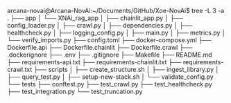 arcana-novai@Arcana-NovAi:~/Documents/GitHub/Xoe-NovAi$ tree -L 3 -a
.
├── app
│   └── XNAi_rag_app
│       ├── chainlit_app.py
│       ├── config_loader.py
│       ├── crawl.py
│       ├── dependencies.py
│       ├── healthcheck.py
│       ├── logging_config.py
│       ├── main.py
│       ├── metrics.py
│       └── verify_imports.py
├── config.toml
├── docker-compose.yml
├── Dockerfile.api
├── Dockerfile.chainlit
├── Dockerfile.crawl
├── .dockerignore
├── .env
├── .gitignore
├── Makefile
├── README.md
├── requirements-api.txt
├── requirements-chainlit.txt
├── requirements-crawl.txt
├── scripts
│   ├── create_structure.sh
│   ├── ingest_library.py
│   ├── query_test.py
│   ├── setup-new-stack.sh
│   └── validate_config.py
└── tests
    ├── conftest.py
    ├── test_crawl.py
    ├── test_healthcheck.py
    ├── test_integration.py
    └── test_truncation.py
